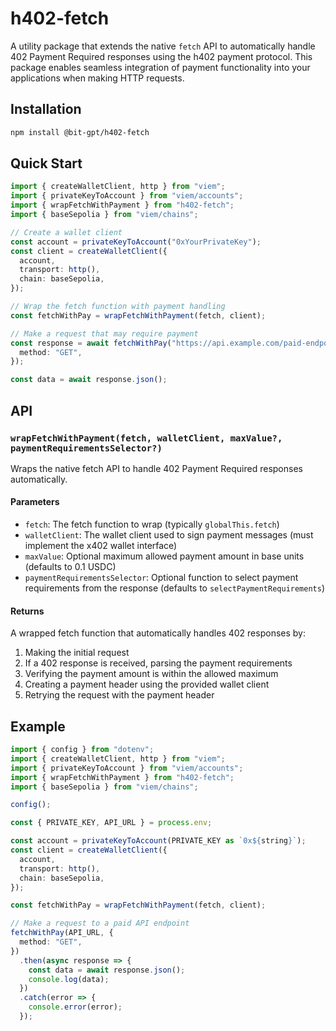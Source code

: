 # h402-fetch

A utility package that extends the native `fetch` API to automatically handle 402 Payment Required responses using the h402 payment protocol. This package enables seamless integration of payment functionality into your applications when making HTTP requests.

## Installation

```bash
npm install @bit-gpt/h402-fetch
```

## Quick Start

```typescript
import { createWalletClient, http } from "viem";
import { privateKeyToAccount } from "viem/accounts";
import { wrapFetchWithPayment } from "h402-fetch";
import { baseSepolia } from "viem/chains";

// Create a wallet client
const account = privateKeyToAccount("0xYourPrivateKey");
const client = createWalletClient({
  account,
  transport: http(),
  chain: baseSepolia,
});

// Wrap the fetch function with payment handling
const fetchWithPay = wrapFetchWithPayment(fetch, client);

// Make a request that may require payment
const response = await fetchWithPay("https://api.example.com/paid-endpoint", {
  method: "GET",
});

const data = await response.json();
```

## API

### `wrapFetchWithPayment(fetch, walletClient, maxValue?, paymentRequirementsSelector?)`

Wraps the native fetch API to handle 402 Payment Required responses automatically.

#### Parameters

- `fetch`: The fetch function to wrap (typically `globalThis.fetch`)
- `walletClient`: The wallet client used to sign payment messages (must implement the x402 wallet interface)
- `maxValue`: Optional maximum allowed payment amount in base units (defaults to 0.1 USDC)
- `paymentRequirementsSelector`: Optional function to select payment requirements from the response (defaults to `selectPaymentRequirements`)

#### Returns

A wrapped fetch function that automatically handles 402 responses by:

1. Making the initial request
2. If a 402 response is received, parsing the payment requirements
3. Verifying the payment amount is within the allowed maximum
4. Creating a payment header using the provided wallet client
5. Retrying the request with the payment header

## Example

```typescript
import { config } from "dotenv";
import { createWalletClient, http } from "viem";
import { privateKeyToAccount } from "viem/accounts";
import { wrapFetchWithPayment } from "h402-fetch";
import { baseSepolia } from "viem/chains";

config();

const { PRIVATE_KEY, API_URL } = process.env;

const account = privateKeyToAccount(PRIVATE_KEY as `0x${string}`);
const client = createWalletClient({
  account,
  transport: http(),
  chain: baseSepolia,
});

const fetchWithPay = wrapFetchWithPayment(fetch, client);

// Make a request to a paid API endpoint
fetchWithPay(API_URL, {
  method: "GET",
})
  .then(async response => {
    const data = await response.json();
    console.log(data);
  })
  .catch(error => {
    console.error(error);
  });
```
